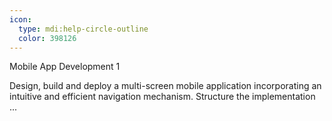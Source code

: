 ```yaml
---
icon:
  type: mdi:help-circle-outline
  color: 398126
---
```

Mobile App Development 1

Design, build and deploy a multi-screen mobile application incorporating an intuitive and efficient navigation mechanism. Structure the implementation ... 

